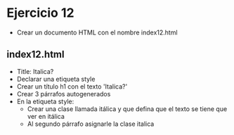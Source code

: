 # Ejercicio 12

* Crear un documento HTML con el nombre index12.html

## index12.html
* Title: Italica?
* Declarar una etiqueta style
* Crear un título h1 con el texto 'Italica?'
* Crear 3 párrafos autogenerados
* En la etiqueta style:
  * Crear una clase llamada itálica y que defina que el texto se tiene que ver en itálica
  * Al segundo párrafo asignarle la clase italica